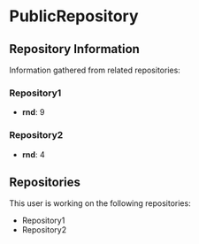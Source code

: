 # PublicRepository

## Repository Information

Information gathered from related repositories:

### Repository1
- **rnd**: 9

### Repository2
- **rnd**: 4

## Repositories

This user is working on the following repositories:

- Repository1
- Repository2